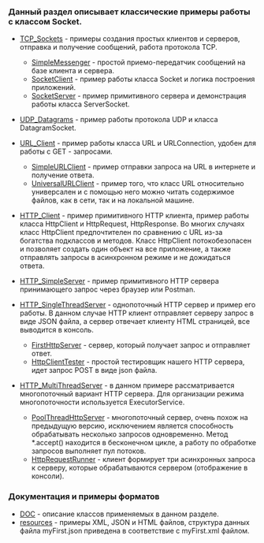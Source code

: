 ### Данный раздел описывает классические примеры работы с классом Socket.

- [TCP_Sockets](https://github.com/JcoderPaul/HTTP_Servlets_Java_EE/tree/master/SocketClasses/src/TCP_Sockets) - примеры создания простых клиентов и серверов, отправка и получение сообщений, работа протокола TCP.
    
  - [SimpleMessenger](https://github.com/JcoderPaul/HTTP_Servlets_Java_EE/tree/master/SocketClasses/src/TCP_Sockets/SimpleMessenger) - простой приемо-передатчик сообщений на базе клиента и сервера.
  - [SocketClient](https://github.com/JcoderPaul/HTTP_Servlets_Java_EE/tree/master/SocketClasses/src/TCP_Sockets/SocketClient) - пример работы класса Socket и логика построения приложений.
  - [SocketServer](https://github.com/JcoderPaul/HTTP_Servlets_Java_EE/tree/master/SocketClasses/src/TCP_Sockets/SocketServer) - пример примитивного сервера и демонстрация работы класса ServerSocket.
- [UDP_Datagrams](https://github.com/JcoderPaul/HTTP_Servlets_Java_EE/tree/master/SocketClasses/src/UDP_Datagrams) - пример работы протокола UDP и класса DatagramSocket.
- [URL_Client](https://github.com/JcoderPaul/HTTP_Servlets_Java_EE/tree/master/SocketClasses/src/URL_Client) - пример работы класса URL и URLConnection, удобен для работы с GET - запросами.
  
  - [SimpleURLClient](https://github.com/JcoderPaul/HTTP_Servlets_Java_EE/blob/master/SocketClasses/src/URL_Client/SimpleURLClient.java) - пример отправки запроса на URL в интернете и получение ответа.
  - [UniversalURLClient](https://github.com/JcoderPaul/HTTP_Servlets_Java_EE/blob/master/SocketClasses/src/URL_Client/UniversalURLClient.java) - пример того, что класс URL относительно универсален и с помощью него можно читать содержимое файлов, как в сети, так и на локальной машине.
- [HTTP_Client](https://github.com/JcoderPaul/HTTP_Servlets_Java_EE/tree/master/SocketClasses/src/HTTP_Client) - пример примитивного HTTP клиента, пример работы класса HttpClient и HttpRequest, HttpResponse. Во многих случаях класс HttpClient предпочтителен по сравнению с URL из-за богатства подклассов и методов. Класс HttpClient потокобезопасен и позволяет создать один объект на все приложение, а также отправлять запросы в асинхронном режиме и не дожидаться ответа. 
- [HTTP_SimpleServer](https://github.com/JcoderPaul/HTTP_Servlets_Java_EE/tree/master/SocketClasses/src/HTTP_SimpleServer) - пример примитивного HTTP сервера принимающего запрос через браузер или Postman.
- [HTTP_SingleThreadServer](https://github.com/JcoderPaul/HTTP_Servlets_Java_EE/tree/master/SocketClasses/src/HTTP_SingleThreadServer) - однопоточный HTTP сервер и пример его работы. В данном случае HTTP клиент отправляет серверу запрос в виде JSON файла, а сервер отвечает клиенту HTML страницей, все выводится в консоль.
  
  - [FirstHttpServer](https://github.com/JcoderPaul/HTTP_Servlets_Java_EE/blob/master/SocketClasses/src/HTTP_SingleThreadServer/FirstHttpServer.java) - сервер, который получает запрос и отправляет ответ.
  - [HttpClientTester](https://github.com/JcoderPaul/HTTP_Servlets_Java_EE/blob/master/SocketClasses/src/HTTP_SingleThreadServer/HttpClientTester.java) - простой тестировщик нашего HTTP сервера, идет запрос POST в виде json файла.
- [HTTP_MultiThreadServer](https://github.com/JcoderPaul/HTTP_Servlets_Java_EE/tree/master/SocketClasses/src/HTTP_MultiThreadServer) - в данном примере рассматривается многопоточный вариант HTTP сервера. Для организации режима многопоточности используется ExecutorService.

  - [PoolThreadHttpServer](https://github.com/JcoderPaul/HTTP_Servlets_Java_EE/blob/master/SocketClasses/src/HTTP_MultiThreadServer/PoolThreadHttpServer.java) - многопоточный сервер, очень похож на предыдущую версию, исключением является способность обрабатывать несколько запросов одновременно. Метод *.accept() находится в бесконечном цикле, а работу по обработке запросов выполняет пул потоков.
  - [HttpRequestRunner](https://github.com/JcoderPaul/HTTP_Servlets_Java_EE/blob/master/SocketClasses/src/HTTP_MultiThreadServer/HttpRequestRunner.java) - клиент формирует три асинхронных запроса к серверу, которые обрабатываются сервером (отображение в консоли).

### Документация и примеры форматов

- [DOC](https://github.com/JcoderPaul/HTTP_Servlets_Java_EE/tree/master/SocketClasses/DOC) - описание классов применяемых в данном разделе.
- [resources](https://github.com/JcoderPaul/HTTP_Servlets_Java_EE/tree/master/SocketClasses/resources) - примеры XML, JSON и HTML файлов, структура данных файла myFirst.json приведена в соответствие с myFirst.xml файлом.
